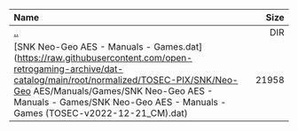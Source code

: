 |Name|Size|
|:---|---:|
|[..](../index.html)|DIR|
|[SNK Neo-Geo AES - Manuals - Games.dat](https://raw.githubusercontent.com/open-retrogaming-archive/dat-catalog/main/root/normalized/TOSEC-PIX/SNK/Neo-Geo AES/Manuals/Games/SNK Neo-Geo AES - Manuals - Games/SNK Neo-Geo AES - Manuals - Games (TOSEC-v2022-12-21_CM).dat)|21958|
